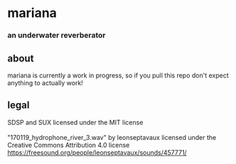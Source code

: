 # mariana
### an underwater reverberator
## about 
mariana is currently a work in progress, so if you pull this repo don't expect anything to actually work!

## legal
SDSP and SUX licensed under the MIT license <br><br>
"170119_hydrophone_river_3.wav" by leonseptavaux licensed under the Creative Commons Attribution 4.0 license
https://freesound.org/people/leonseptavaux/sounds/457771/
